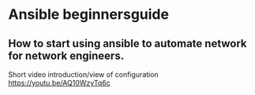 # Ansible beginnersguide
## How to start using ansible to automate network for network engineers.

Short video introduction/view of configuration
https://youtu.be/AQ10WzyTq6c
